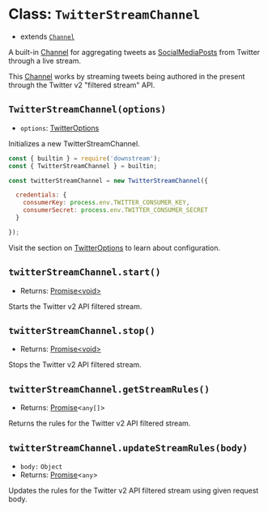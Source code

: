 # Class: `TwitterStreamChannel`

- extends [`Channel`](../../../channels/channel.md)

A built-in [Channel](../../../channels/channel.md) for aggregating tweets as [SocialMediaPosts](../../post.md) from Twitter through a live stream.

This [Channel](../../../channels/channel.md) works by streaming tweets being authored in the present through the Twitter v2 "filtered stream" API.

## `TwitterStreamChannel(options)`

- `options`: [TwitterOptions](./shared/options.md)

Initializes a new TwitterStreamChannel.

```javascript
const { builtin } = require('downstream');
const { TwitterStreamChannel } = builtin;

const twitterStreamChannel = new TwitterStreamChannel({

  credentials: {
    consumerKey: process.env.TWITTER_CONSUMER_KEY,
    consumerSecret: process.env.TWITTER_CONSUMER_SECRET
  }

});
```

Visit the section on [TwitterOptions](./shared/options.md) to learn about configuration.

## `twitterStreamChannel.start()`
- Returns: [Promise\<void\>](https://developer.mozilla.org/en-US/docs/Web/JavaScript/Reference/Global_Objects/Promise)

Starts the Twitter v2 API filtered stream.

## `twitterStreamChannel.stop()`
- Returns: [Promise\<void\>](https://developer.mozilla.org/en-US/docs/Web/JavaScript/Reference/Global_Objects/Promise)

Stops the Twitter v2 API filtered stream.

## `twitterStreamChannel.getStreamRules()`
- Returns: [Promise](https://developer.mozilla.org/en-US/docs/Web/JavaScript/Reference/Global_Objects/Promise)<`any[]`>

Returns the rules for the Twitter v2 API filtered stream.

## `twitterStreamChannel.updateStreamRules(body)`
- `body:` `Object`
- Returns: [Promise](https://developer.mozilla.org/en-US/docs/Web/JavaScript/Reference/Global_Objects/Promise)<`any`>

Updates the rules for the Twitter v2 API filtered stream using given request body.